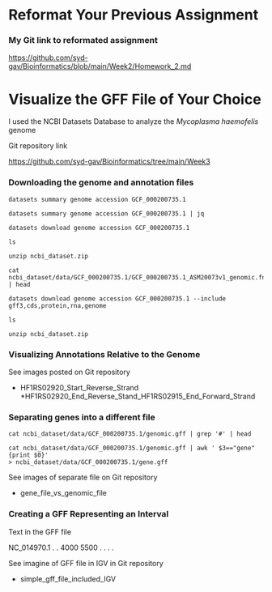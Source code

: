 # Reformat Your Previous Assignment
### My Git link to reformated assignment
https://github.com/syd-gav/Bioinformatics/blob/main/Week2/Homework_2.md

# Visualize the GFF File of Your Choice
I used the NCBI Datasets Database to analyze the _Mycoplasma haemofelis_ genome

Git repository link

https://github.com/syd-gav/Bioinformatics/tree/main/Week3

### Downloading the genome and annotation files
```
datasets summary genome accession GCF_000200735.1

datasets summary genome accession GCF_000200735.1 | jq

datasets download genome accession GCF_000200735.1

ls

unzip ncbi_dataset.zip

cat ncbi_dataset/data/GCF_000200735.1/GCF_000200735.1_ASM20073v1_genomic.fna | head

datasets download genome accession GCF_000200735.1 --include gff3,cds,protein,rna,genome

ls

unzip ncbi_dataset.zip
```
### Visualizing Annotations Relative to the Genome
See images posted on Git repository
* HF1RS02920_Start_Reverse_Strand
*HF1RS02920_End_Reverse_Stand_HF1RS02915_End_Forward_Strand

### Separating genes into a different file
```
cat ncbi_dataset/data/GCF_000200735.1/genomic.gff | grep '#' | head

cat ncbi_dataset/data/GCF_000200735.1/genomic.gff | awk ' $3=="gene" {print $0}'
> ncbi_dataset/data/GCF_000200735.1/gene.gff
```

See images of separate file on Git repository 
* gene_file_vs_genomic_file

### Creating a GFF Representing an Interval

Text in the GFF file 

NC_014970.1	.	.	4000	5500	.	.	.	.

See imagine of GFF file in IGV in Git repository 
* simple_gff_file_included_IGV